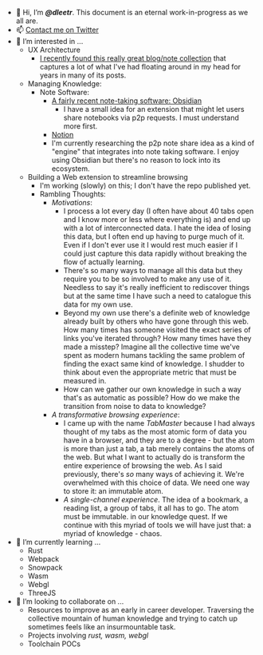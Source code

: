<!---
A friendly reminder from the past to do something with this page; even on first transcription it seems overbloated.
--->
- 👋 Hi, I’m ***@dleetr***. This document is an eternal work-in-progress as we all are.
- 📫 [Contact me on Twitter](https://twitter.com/__dleetr__)
- 👀 I’m interested in ...
  - UX Architecture
    - [I recently found this really great blog/note collection](https://alexanderobenauer.com/) that captures a lot of what I've had
    floating around in my head for years in many of its posts.
  - Managing Knowledge:
    - Note Software:
      - [A fairly recent note-taking software: Obsidian](https://obsidian.md/)
        - I have a small idea for an extension that might let users share notebooks via p2p requests. I must understand more first.
      - [Notion](https://www.notion.so/)
      - I'm currently researching the p2p note share idea as a kind of "engine" that integrates into note taking software. I enjoy using Obsidian but there's no reason to lock into its ecosystem.
  - Building a Web extension to streamline browsing
    - I'm working (slowly) on this; I don't have the repo published yet. 
    - Rambling Thoughts:
      - *Motivations*:
        - I process a lot every day (I often have about 40 tabs open and I know more or less where everything is) 
        and end up with a lot of interconnected data. I hate the idea of losing this data, but I often end up having to purge much of it.
        Even if I don't ever use it I would rest much easier if I could just capture this data rapidly without breaking the flow of actually learning.
        - There's so many ways to manage all this data but they require you to be so involved to make any use of it. Needless to say
        it's really inefficient to rediscover things but at the same time I have such a need to catalogue this data for my own use.
        - Beyond my own use there's a definite web of knowledge already built by others who have gone through this web. How many times has someone visited the
        exact series of links you've iterated through? How many times have they made a misstep? Imagine all the collective time we've spent as modern humans
        tackling the same problem of finding the exact same kind of knowledge. I shudder to think about even the appropriate metric that must be measured in.
        - How can we gather our own knowledge in such a way that's as automatic as possible? How do we make the transition from noise to data to knowledge?
      - *A transformative browsing experience*:
        - I came up with the name *TabMaster* because I had always thought of my tabs as the most atomic form of data you have in a browser, and they are to a degree - but the atom is more than just a tab, a tab merely contains the atoms of the web.
        But what I want to actually do is transform the entire experience of browsing the web. As I said previously, there's *so* many ways of achieving it. We're overwhelmed
        with this choice of data. We need one way to store it: an immutable atom.
        - *A single-channel experience*. The idea of a bookmark, a reading list, a group of tabs, it all has to go. The atom must be immutable.
        in our knowledge quest. If we continue with this myriad of tools we will have just that: a myriad of knowledge - chaos.
- 🌱 I’m currently learning ...
  - Rust
  - Webpack
  - Snowpack
  - Wasm
  - Webgl
  - ThreeJS
- 💞️ I’m looking to collaborate on ...
  - Resources to improve as an early in career developer. Traversing the collective mountain of human knowledge and trying to catch up sometimes feels like an insurmountable task.
  - Projects involving *rust, wasm, webgl*
  - Toolchain POCs
<!---
dleetr/dleetr is a ✨ special ✨ repository because its `README.md` (this file) appears on your GitHub profile.
You can click the Preview link to take a look at your changes.
--->
